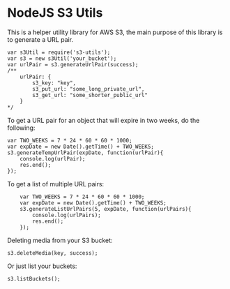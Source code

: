NodeJS S3 Utils
==========================

This is a helper utility library for AWS S3, the main purpose of
this library is to generate a URL pair.


    var s3Util = require('s3-utils');
    var s3 = new s3Util('your_bucket');
    var urlPair = s3.generateUrlPair(success);
    /**
        urlPair: {
            s3_key: "key",
            s3_put_url: "some_long_private_url",
            s3_get_url: "some_shorter_public_url"
        }
    */

To get a URL pair for an object that will expire in two weeks, do the following:

    var TWO_WEEKS = 7 * 24 * 60 * 60 * 1000;
    var expDate = new Date().getTime() + TWO_WEEKS;
    s3.generateTempUrlPair(expDate, function(urlPair){
        console.log(urlPair);
        res.end();
    });

To get a list of multiple URL pairs:

        var TWO_WEEKS = 7 * 24 * 60 * 60 * 1000;
        var expDate = new Date().getTime() + TWO_WEEKS;
        s3.generateListUrlPairs(5, expDate, function(urlPairs){
            console.log(urlPairs);
            res.end();
        });

Deleting media from your S3 bucket:

    s3.deleteMedia(key, success);

Or just list your buckets:

    s3.listBuckets();

